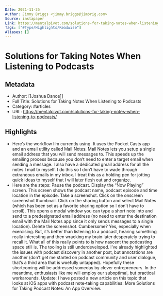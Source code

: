 ```yaml
---
Date: 2021-11-25
Author: Jimmy Briggs <jimmy.briggs@jimbrig.com>
Source: instapaper
Link: https://mentalpivot.com/solutions-for-taking-notes-when-listening-to-podcasts/
Tags: ["#Type/Highlights/Readwise"]
Aliases: []
---
```

# Solutions for Taking Notes When Listening to Podcasts

## Metadata
- Author: [[Joshua Dance]]
- Full Title: Solutions for Taking Notes When Listening to Podcasts
- Category: #articles
- URL: https://mentalpivot.com/solutions-for-taking-notes-when-listening-to-podcasts/

## Highlights
- Here’s the workflow I’m currently using. It uses the Pocket Casts app and an email utility called Mail Notes. Mail Notes lets you setup a single email address that you will send messages to. This speeds up the emailing process because you don’t need to enter a target email when sending a message. I also have a dedicated gmail address for all the notes I mail to myself. I do this so I don’t have to wade through extraneous emails in my inbox. I treat this as a holding pen for jotting quick ideas to myself that I will later flesh out and organize.
- Here are the steps:
  Pause the podcast.
  Display the “Now Playing” screen. This screen shows the podcast name, podcast episode and time location in the episode.
  Take a screenshot.
  Click on the onscreen screenshot thumbnail.
  Click on the sharing button and select Mail Notes (which has been set as a favorite sharing option so I don’t have to scroll).
  This opens a modal window you can type a short note into and send to a predesignated email address (no need to enter the destination email with the Mail Notes app since it only sends messages to a single location).
  Delete the screenshot.
  Cumbersome? Yes, especially when exercising. But, it’s better than listening to a podcast, hearing something really interesting and then wracking my brain later desperately trying to recall it.
  What all of this really points to is how nascent the podcasting space still is. The tooling is still underdeveloped. I’ve already highlighted the issues with podcast discovery in another post, but annotations are another (don’t get me started on podcast community and user dialogue, that’s a third area that is woefully untapped). Hopefully these shortcoming will be addressed someday by clever entrepreneurs. In the meantime, enthusiasts like me will employ our suboptimal, but practical workarounds.
  Update: I have posted a new article on this topic that looks at iOS apps with podcast note-taking capabilities: More Solutions for Taking Podcast Notes: An App Overview.
